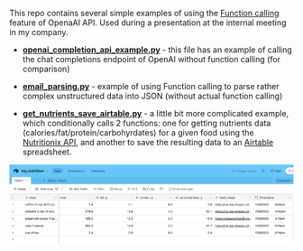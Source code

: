 This repo contains several simple examples of using the [Function calling](https://platform.openai.com/docs/guides/gpt/function-calling) feature of OpenaAI API. Used during a presentation at the internal meeting in my company.

- **[openai_completion_api_example.py](openai_completion_api_example.py)** - this file has an example of calling the chat completions endpoint of OpenAI without function calling (for comparison)

- **[email_parsing.py](email_parsing.py)** - example of using Function calling to parse rather complex unstructured data into JSON (without actual function calling)

- **[get_nutrients_save_airtable.py](get_nutrients_save_airtable.py)** - a little bit more complicated example, which conditionally calls 2 functions: one for getting nutrients data (calories/fat/protein/carbohyrdates) for a given food using the [Nutritionix API](https://developer.nutritionix.com/admin/access_details), and another to save the resulting data to an [Airtable](https://airtable.com/) spreadsheet. 

![Screenshot of Airtable spreadsheet with example records containing nutrients data](docs/airtable-example-records.png)
